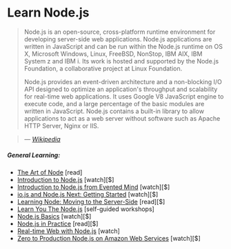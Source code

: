 # Learn Node.js

> Node.js is an open-source, cross-platform runtime environment for developing server-side web applications. Node.js applications are written in JavaScript and can be run within the Node.js runtime on OS X, Microsoft Windows, Linux, FreeBSD, NonStop, IBM AIX, IBM System z and IBM i. Its work is hosted and supported by the Node.js Foundation, a collaborative project at Linux Foundation.
> 
> Node.js provides an event-driven architecture and a non-blocking I/O API designed to optimize an application's throughput and scalability for real-time web applications. It uses Google V8 JavaScript engine to execute code, and a large percentage of the basic modules are written in JavaScript. Node.js contains a built-in library to allow applications to act as a web server without software such as Apache HTTP Server, Nginx or IIS.

><cite>&#8212; [Wikipedia](https://en.wikipedia.org/wiki/Node.js)</cite>

##### General Learning:

* [The Art of Node](https://github.com/maxogden/art-of-node#the-art-of-node) [read]
* [Introduction to Node.js](http://www.pluralsight.com/courses/node-intro) [watch][$]
* [Introduction to Node.js from Evented Mind](https://www.eventedmind.com/classes/introduction-to-node-js-4c0326de) [watch][$]
* [io.js and Node.js Next: Getting Started](http://www.pluralsight.com/courses/running-node-applications-io-js) [watch][$]
* [Learning Node: Moving to the Server-Side](https://www.amazon.com/Learning-Node-Server-Side-Shelley-Powers/dp/1491943122/?&_encoding=UTF8&tag=frontend-handbook-20&linkCode=ur2&linkId=264ce29eb0775f4e8ccb7db892539555&camp=1789&creative=9325) [read][$]
* [Learn You The Node.js](https://github.com/workshopper/learnyounode) [self-guided workshops]
* [Node.js Basics](http://teamtreehouse.com/library/nodejs-basics) [watch][$]
* [Node.js in Practice](https://www.amazon.com/Node-js-Practice-Alex-R-Young/dp/1617290939/?&_encoding=UTF8&tag=frontend-handbook-20&linkCode=ur2&linkId=e202c01e97ebad79157fab3b59723e94&camp=1789&creative=9325) [read][$]
* [Real-time Web with Node.js](https://www.codeschool.com/courses/real-time-web-with-node-js) [watch]
* [Zero to Production Node.js on Amazon Web Services](https://frontendmasters.com/courses/production-node-aws/) [watch][$]






















 






